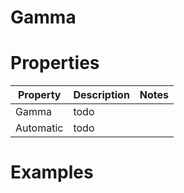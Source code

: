 # Gamma


# Properties


| Property | Description | Notes | 
| -------- | ----------- | ----- |
| Gamma | todo | |
| Automatic | todo | |




# Examples
